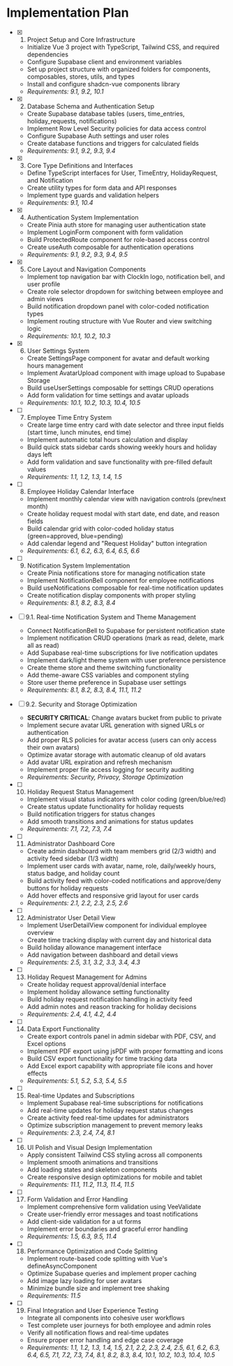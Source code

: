 # Implementation Plan

- [x] 1. Project Setup and Core Infrastructure







  - Initialize Vue 3 project with TypeScript, Tailwind CSS, and required dependencies
  - Configure Supabase client and environment variables
  - Set up project structure with organized folders for components, composables, stores, utils, and types
  - Install and configure shadcn-vue components library
  - _Requirements: 9.1, 9.2, 10.1_

- [x] 2. Database Schema and Authentication Setup



  - Create Supabase database tables (users, time_entries, holiday_requests, notifications)
  - Implement Row Level Security policies for data access control
  - Configure Supabase Auth settings and user roles
  - Create database functions and triggers for calculated fields
  - _Requirements: 9.1, 9.2, 9.3, 9.4_

- [x] 3. Core Type Definitions and Interfaces



  - Define TypeScript interfaces for User, TimeEntry, HolidayRequest, and Notification
  - Create utility types for form data and API responses
  - Implement type guards and validation helpers
  - _Requirements: 9.1, 10.4_
  
- [x] 4. Authentication System Implementation



  - Create Pinia auth store for managing user authentication state
  - Implement LoginForm component with form validation
  - Build ProtectedRoute component for role-based access control
  - Create useAuth composable for authentication operations
  - _Requirements: 9.1, 9.2, 9.3, 9.4, 9.5_

- [x] 5. Core Layout and Navigation Components



  - Implement top navigation bar with ClockIn logo, notification bell, and user profile
  - Create role selector dropdown for switching between employee and admin views
  - Build notification dropdown panel with color-coded notification types
  - Implement routing structure with Vue Router and view switching logic
  - _Requirements: 10.1, 10.2, 10.3_

- [x] 6. User Settings System



  - Create SettingsPage component for avatar and default working hours management
  - Implement AvatarUpload component with image upload to Supabase Storage
  - Build useUserSettings composable for settings CRUD operations
  - Add form validation for time settings and avatar uploads
  - _Requirements: 10.1, 10.2, 10.3, 10.4, 10.5_

- [ ] 7. Employee Time Entry System
  - Create large time entry card with date selector and three input fields (start time, lunch minutes, end time)
  - Implement automatic total hours calculation and display
  - Build quick stats sidebar cards showing weekly hours and holiday days left
  - Add form validation and save functionality with pre-filled default values
  - _Requirements: 1.1, 1.2, 1.3, 1.4, 1.5_

- [ ] 8. Employee Holiday Calendar Interface
  - Implement monthly calendar view with navigation controls (prev/next month)
  - Create holiday request modal with start date, end date, and reason fields
  - Build calendar grid with color-coded holiday status (green=approved, blue=pending)
  - Add calendar legend and "Request Holiday" button integration
  - _Requirements: 6.1, 6.2, 6.3, 6.4, 6.5, 6.6_

- [ ] 9. Notification System Implementation
  - Create Pinia notifications store for managing notification state
  - Implement NotificationBell component for employee notifications
  - Build useNotifications composable for real-time notification updates
  - Create notification display components with proper styling
  - _Requirements: 8.1, 8.2, 8.3, 8.4_

- [ ] 9.1. Real-time Notification System and Theme Management
  - Connect NotificationBell to Supabase for persistent notification state
  - Implement notification CRUD operations (mark as read, delete, mark all as read)
  - Add Supabase real-time subscriptions for live notification updates
  - Implement dark/light theme system with user preference persistence
  - Create theme store and theme switching functionality
  - Add theme-aware CSS variables and component styling
  - Store user theme preference in Supabase user settings
  - _Requirements: 8.1, 8.2, 8.3, 8.4, 11.1, 11.2_

- [ ] 9.2. Security and Storage Optimization
  - **SECURITY CRITICAL**: Change avatars bucket from public to private
  - Implement secure avatar URL generation with signed URLs or authentication
  - Add proper RLS policies for avatar access (users can only access their own avatars)
  - Optimize avatar storage with automatic cleanup of old avatars
  - Add avatar URL expiration and refresh mechanism
  - Implement proper file access logging for security auditing
  - _Requirements: Security, Privacy, Storage Optimization_

- [ ] 10. Holiday Request Status Management
  - Implement visual status indicators with color coding (green/blue/red)
  - Create status update functionality for holiday requests
  - Build notification triggers for status changes
  - Add smooth transitions and animations for status updates
  - _Requirements: 7.1, 7.2, 7.3, 7.4_

- [ ] 11. Administrator Dashboard Core
  - Create admin dashboard with team members grid (2/3 width) and activity feed sidebar (1/3 width)
  - Implement user cards with avatar, name, role, daily/weekly hours, status badge, and holiday count
  - Build activity feed with color-coded notifications and approve/deny buttons for holiday requests
  - Add hover effects and responsive grid layout for user cards
  - _Requirements: 2.1, 2.2, 2.3, 2.5, 2.6_

- [ ] 12. Administrator User Detail View
  - Implement UserDetailView component for individual employee overview
  - Create time tracking display with current day and historical data
  - Build holiday allowance management interface
  - Add navigation between dashboard and detail views
  - _Requirements: 2.5, 3.1, 3.2, 3.3, 3.4, 4.3_

- [ ] 13. Holiday Request Management for Admins
  - Create holiday request approval/denial interface
  - Implement holiday allowance setting functionality
  - Build holiday request notification handling in activity feed
  - Add admin notes and reason tracking for holiday decisions
  - _Requirements: 2.4, 4.1, 4.2, 4.4_

- [ ] 14. Data Export Functionality
  - Create export controls panel in admin sidebar with PDF, CSV, and Excel options
  - Implement PDF export using jsPDF with proper formatting and icons
  - Build CSV export functionality for time tracking data
  - Add Excel export capability with appropriate file icons and hover effects
  - _Requirements: 5.1, 5.2, 5.3, 5.4, 5.5_

- [ ] 15. Real-time Updates and Subscriptions
  - Implement Supabase real-time subscriptions for notifications
  - Add real-time updates for holiday request status changes
  - Create activity feed real-time updates for administrators
  - Optimize subscription management to prevent memory leaks
  - _Requirements: 2.3, 2.4, 7.4, 8.1_

- [ ] 16. UI Polish and Visual Design Implementation
  - Apply consistent Tailwind CSS styling across all components
  - Implement smooth animations and transitions
  - Add loading states and skeleton components
  - Create responsive design optimizations for mobile and tablet
  - _Requirements: 11.1, 11.2, 11.3, 11.4, 11.5_

- [ ] 17. Form Validation and Error Handling
  - Implement comprehensive form validation using VeeValidate
  - Create user-friendly error messages and toast notifications
  - Add client-side validation for a ut forms
  - Implement error boundaries and graceful error handling
  - _Requirements: 1.5, 6.3, 9.5, 11.4_

- [ ] 18. Performance Optimization and Code Splitting
  - Implement route-based code splitting with Vue's defineAsyncComponent
  - Optimize Supabase queries and implement proper caching
  - Add image lazy loading for user avatars
  - Minimize bundle size and implement tree shaking
  - _Requirements: 11.5_

- [ ] 19. Final Integration and User Experience Testing
  - Integrate all components into cohesive user workflows
  - Test complete user journeys for both employee and admin roles
  - Verify all notification flows and real-time updates
  - Ensure proper error handling and edge case coverage
  - _Requirements: 1.1, 1.2, 1.3, 1.4, 1.5, 2.1, 2.2, 2.3, 2.4, 2.5, 6.1, 6.2, 6.3, 6.4, 6.5, 7.1, 7.2, 7.3, 7.4, 8.1, 8.2, 8.3, 8.4, 10.1, 10.2, 10.3, 10.4, 10.5_
